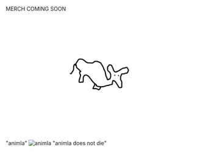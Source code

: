 MERCH COMING SOON
![animla](images/animla2.png) "animla"
![animla](images/animla-invincible.gif) "animla does not die"

